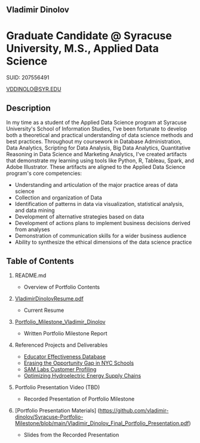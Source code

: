 ## Vladimir Dinolov
# Graduate Candidate @ Syracuse University, M.S., Applied Data Science
SUID: 207556491

VDDINOLO@SYR.EDU

## Description

In my time as a student of the Applied Data Science program at Syracuse University's School of Information Studies, I've been fortunate to develop both a theoretical and practical understanding of data science methods and best practices. Throughout my coursework in Database Administration, Data Analytics, Scripting for Data Analysis, Big Data Analytics, Quantitative Reasoning in Data Science and Marketing Analytics, I've created artifacts that demonstrate my learning using tools like Python, R, Tableau, Spark, and Adobe Illustrator. These artifacts are aligned to the Applied Data Science program's core competencies: 

* Understanding and articulation of the major practice areas of data science
* Collection and organization of Data
* Identification of patterns in data via visualization, statistical analysis, and data mining
* Development of alternative strategies based on data
* Development of actions plans to implement business decisions derived from analyses
* Demonstration of communication skills for a wider business audience
* Ability to synthesize the ethical dimensions of the data science practice

## Table of Contents
1. README.md 
    - Overview of Portfolio Contents

2. [VladimirDinolovResume.pdf](https://github.com/vladimir-dinolov/Syracuse-Portfolio-Milestone/blob/main/Vladimir_Dinolov_Resume.pdf)
    - Current Resume

3. [Portfolio_Milestone_Vladimir_Dinolov](https://github.com/vladimir-dinolov/Syracuse-Portfolio-Milestone/blob/main/Vladimir_Dinolov_PortfolioMilestone.pdf)
    - Written Portfolio Milestone Report

4. Referenced Projects and Deliverables
    * [Educator Effectiveness Database](https://github.com/vladimir-dinolov/educator_effectiveness_db)
    * [Erasing the Opportunity Gap in NYC Schools](https://github.com/vladimir-dinolov/NYDOE.git)
    * [SAM Labs Customer Profiling](https://github.com/vladimir-dinolov/samlabs_customerprofiling)
    * [Optimizing Hydroelectric Energy Supply Chains](https://github.com/vladimir-dinolov/Hydro.git)
  
5. Portfolio Presentation Video (TBD)
    - Recorded Presentation of Portfolio Milestone

6. [Portfolio Presentation Materials] (https://github.com/vladimir-dinolov/Syracuse-Portfolio-Milestone/blob/main/Vladimir_Dinolov_Final_Portfolio_Presentation.pdf)
    - Slides from the Recorded Presentation
